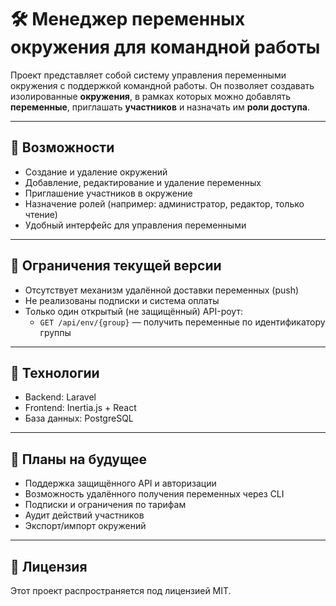 # 🛠️ Менеджер переменных окружения для командной работы

Проект представляет собой систему управления переменными окружения с поддержкой командной работы. Он позволяет создавать изолированные **окружения**, в рамках которых можно добавлять **переменные**, приглашать **участников** и назначать им **роли доступа**.

---

## 🔧 Возможности

- Создание и удаление окружений
- Добавление, редактирование и удаление переменных
- Приглашение участников в окружение
- Назначение ролей (например: администратор, редактор, только чтение)
- Удобный интерфейс для управления переменными

---

## 🚫 Ограничения текущей версии

- Отсутствует механизм удалённой доставки переменных (push)
- Не реализованы подписки и система оплаты
- Только один открытый (не защищённый) API-роут:
  - `GET /api/env/{group}` — получить переменные по идентификатору группы

---

## 🧱 Технологии

- Backend: Laravel
- Frontend: Inertia.js + React
- База данных: PostgreSQL

---

## 📌 Планы на будущее
- Поддержка защищённого API и авторизации
- Возможность удалённого получения переменных через CLI
- Подписки и ограничения по тарифам
- Аудит действий участников
- Экспорт/импорт окружений

---

## 📄 Лицензия

Этот проект распространяется под лицензией MIT.

